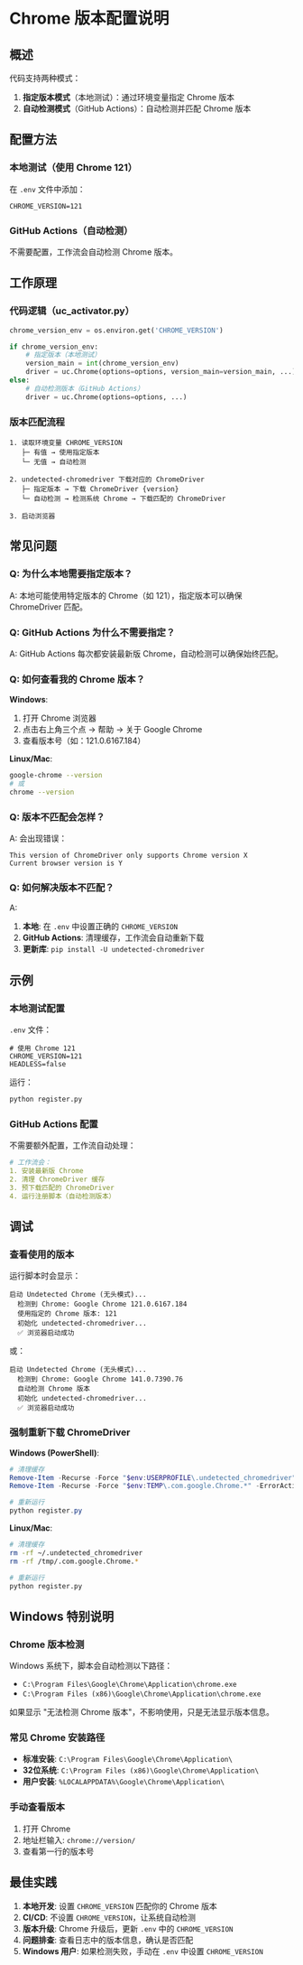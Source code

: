 # Chrome 版本配置说明

## 概述

代码支持两种模式：
1. **指定版本模式**（本地测试）：通过环境变量指定 Chrome 版本
2. **自动检测模式**（GitHub Actions）：自动检测并匹配 Chrome 版本

## 配置方法

### 本地测试（使用 Chrome 121）

在 `.env` 文件中添加：
```env
CHROME_VERSION=121
```

### GitHub Actions（自动检测）

不需要配置，工作流会自动检测 Chrome 版本。

## 工作原理

### 代码逻辑（uc_activator.py）

```python
chrome_version_env = os.environ.get('CHROME_VERSION')

if chrome_version_env:
    # 指定版本（本地测试）
    version_main = int(chrome_version_env)
    driver = uc.Chrome(options=options, version_main=version_main, ...)
else:
    # 自动检测版本（GitHub Actions）
    driver = uc.Chrome(options=options, ...)
```

### 版本匹配流程

```
1. 读取环境变量 CHROME_VERSION
   ├─ 有值 → 使用指定版本
   └─ 无值 → 自动检测

2. undetected-chromedriver 下载对应的 ChromeDriver
   ├─ 指定版本 → 下载 ChromeDriver {version}
   └─ 自动检测 → 检测系统 Chrome → 下载匹配的 ChromeDriver

3. 启动浏览器
```

## 常见问题

### Q: 为什么本地需要指定版本？
A: 本地可能使用特定版本的 Chrome（如 121），指定版本可以确保 ChromeDriver 匹配。

### Q: GitHub Actions 为什么不需要指定？
A: GitHub Actions 每次都安装最新版 Chrome，自动检测可以确保始终匹配。

### Q: 如何查看我的 Chrome 版本？

**Windows**:
1. 打开 Chrome 浏览器
2. 点击右上角三个点 → 帮助 → 关于 Google Chrome
3. 查看版本号（如：121.0.6167.184）

**Linux/Mac**:
```bash
google-chrome --version
# 或
chrome --version
```

### Q: 版本不匹配会怎样？
A: 会出现错误：
```
This version of ChromeDriver only supports Chrome version X
Current browser version is Y
```

### Q: 如何解决版本不匹配？
A: 
1. **本地**: 在 `.env` 中设置正确的 `CHROME_VERSION`
2. **GitHub Actions**: 清理缓存，工作流会自动重新下载
3. **更新库**: `pip install -U undetected-chromedriver`

## 示例

### 本地测试配置

`.env` 文件：
```env
# 使用 Chrome 121
CHROME_VERSION=121
HEADLESS=false
```

运行：
```bash
python register.py
```

### GitHub Actions 配置

不需要额外配置，工作流自动处理：
```yaml
# 工作流会：
1. 安装最新版 Chrome
2. 清理 ChromeDriver 缓存
3. 预下载匹配的 ChromeDriver
4. 运行注册脚本（自动检测版本）
```

## 调试

### 查看使用的版本

运行脚本时会显示：
```
启动 Undetected Chrome (无头模式)...
  检测到 Chrome: Google Chrome 121.0.6167.184
  使用指定的 Chrome 版本: 121
  初始化 undetected-chromedriver...
  ✅ 浏览器启动成功
```

或：
```
启动 Undetected Chrome (无头模式)...
  检测到 Chrome: Google Chrome 141.0.7390.76
  自动检测 Chrome 版本
  初始化 undetected-chromedriver...
  ✅ 浏览器启动成功
```

### 强制重新下载 ChromeDriver

**Windows (PowerShell)**:
```powershell
# 清理缓存
Remove-Item -Recurse -Force "$env:USERPROFILE\.undetected_chromedriver" -ErrorAction SilentlyContinue
Remove-Item -Recurse -Force "$env:TEMP\.com.google.Chrome.*" -ErrorAction SilentlyContinue

# 重新运行
python register.py
```

**Linux/Mac**:
```bash
# 清理缓存
rm -rf ~/.undetected_chromedriver
rm -rf /tmp/.com.google.Chrome.*

# 重新运行
python register.py
```

## Windows 特别说明

### Chrome 版本检测

Windows 系统下，脚本会自动检测以下路径：
- `C:\Program Files\Google\Chrome\Application\chrome.exe`
- `C:\Program Files (x86)\Google\Chrome\Application\chrome.exe`

如果显示 "无法检测 Chrome 版本"，不影响使用，只是无法显示版本信息。

### 常见 Chrome 安装路径

- **标准安装**: `C:\Program Files\Google\Chrome\Application\`
- **32位系统**: `C:\Program Files (x86)\Google\Chrome\Application\`
- **用户安装**: `%LOCALAPPDATA%\Google\Chrome\Application\`

### 手动查看版本

1. 打开 Chrome
2. 地址栏输入: `chrome://version/`
3. 查看第一行的版本号

## 最佳实践

1. **本地开发**: 设置 `CHROME_VERSION` 匹配你的 Chrome 版本
2. **CI/CD**: 不设置 `CHROME_VERSION`，让系统自动检测
3. **版本升级**: Chrome 升级后，更新 `.env` 中的 `CHROME_VERSION`
4. **问题排查**: 查看日志中的版本信息，确认是否匹配
5. **Windows 用户**: 如果检测失败，手动在 `.env` 中设置 `CHROME_VERSION`
